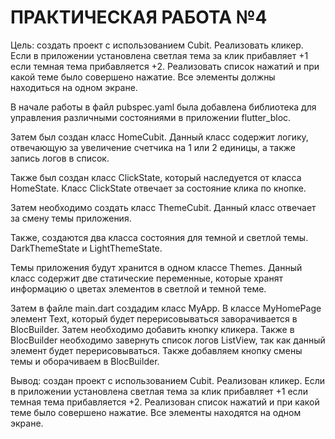 <h1>ПРАКТИЧЕСКАЯ РАБОТА №4</h1>



Цель: создать проект с использованием Cubit. Реализовать кликер. Если в приложении установлена светлая тема за клик прибавляет +1 если темная тема прибавляется +2. Реализовать список нажатий и при какой теме было совершено нажатие. Все элементы должны находиться на одном экране.

В начале работы в файл pubspec.yaml была добавлена библиотека для управления различными состояниями в приложении flutter_bloc.

Затем был создан класс HomeCubit. Данный класс содержит логику, отвечающую за увеличение счетчика на 1 или 2 единицы, а также запись логов в список. 

Также был создан класс ClickState, который наследуется от класса HomeState. Класс ClickState отвечает за состояние клика по кнопке.

Затем необходимо создать класс ThemeCubit. Данный класс отвечает за смену темы приложения.

Также, создаются два класса состояния для темной и светлой темы. DarkThemeState и LightThemeState.

Темы приложения будут хранится в одном классе Themes. Данный класс содержит две статические переменные, которые хранят информацию о цветах элементов в светлой и темной теме.

Затем в файле main.dart создадим класс MyApp. В классе MyHomePage элемент Text, который будет перерисовываться заворачивается в BlocBuilder. Затем необходимо добавить кнопку кликера. Также в BlocBuilder необходимо завернуть список логов ListView, так как данный элемент будет перерисовываться. Также добавляем кнопку смены темы и оборачиваем в BlocBuilder.

Вывод: создан проект с использованием Cubit. Реализован кликер. Если в приложении установлена светлая тема за клик прибавляет +1 если темная тема прибавляется +2. Реализован список нажатий и при какой теме было совершено нажатие. Все элементы находятся на одном экране.
